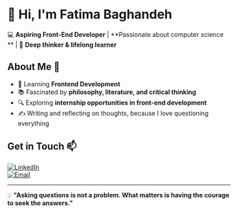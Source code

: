 # 👋 Hi, I'm Fatima Baghandeh  

💻 **Aspiring Front-End Developer** |  **Passionate about computer science ** | 📖 **Deep thinker & lifelong learner**  

## About Me 🌱  
- 🚀 Learning **Frontend Development**  
- 📚 Fascinated by **philosophy, literature, and critical thinking**  
- 🔍 Exploring **internship opportunities in front-end development**  
- ✍️ Writing and reflecting on thoughts, because I love questioning everything  

## Get in Touch 📫  
[![LinkedIn](https://img.shields.io/badge/LinkedIn-Connect-blue?style=flat&logo=linkedin)](your-linkedin-profile)  
[![Email](https://img.shields.io/badge/Email-Say%20Hi-orange?style=flat&logo=gmail)](mailto:your-email)

---
💡 **"Asking questions is not a problem. What matters is having the courage to seek the answers."**  
